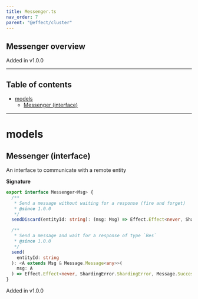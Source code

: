 ```yaml
---
title: Messenger.ts
nav_order: 7
parent: "@effect/cluster"
---
```


## Messenger overview

Added in v1.0.0

---

<h2 class="text-delta">Table of contents</h2>

- [models](#models)
  - [Messenger (interface)](#messenger-interface)

---

# models

## Messenger (interface)

An interface to communicate with a remote entity

**Signature**

```ts
export interface Messenger<Msg> {
  /**
   * Send a message without waiting for a response (fire and forget)
   * @since 1.0.0
   */
  sendDiscard(entityId: string): (msg: Msg) => Effect.Effect<never, ShardingError.ShardingError, void>

  /**
   * Send a message and wait for a response of type `Res`
   * @since 1.0.0
   */
  send(
    entityId: string
  ): <A extends Msg & Message.Message<any>>(
    msg: A
  ) => Effect.Effect<never, ShardingError.ShardingError, Message.Success<A>>
}
```

Added in v1.0.0
